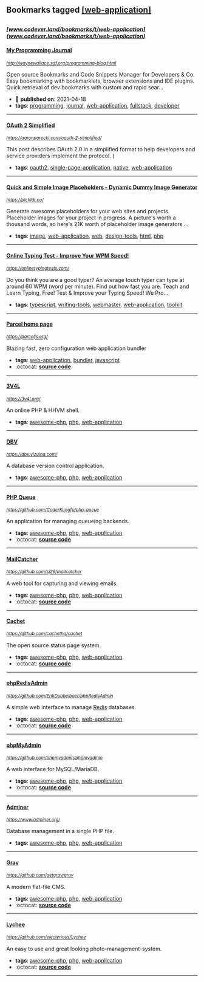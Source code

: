 ## Bookmarks tagged [[web-application]](https://www.codever.land/search?q=[web-application])

_<sup><sup>[www.codever.land/bookmarks/t/web-application](www.codever.land/bookmarks/t/web-application)</sup></sup>_
---
#### [My Programming Journal](http://waynewallace.sdf.org/programming-blog.html)
_<sup>http://waynewallace.sdf.org/programming-blog.html</sup>_

Open source Bookmarks and Code Snippets Manager for Developers & Co. Easy bookmarking with bookmarklets, browser extensions and IDE plugins. Quick retrieval of dev bookmarks with custom and rapid sear...
* :calendar: **published on**: 2021-04-18
* **tags**: [programming](../tagged/programming.md), [journal](../tagged/journal.md), [web-application](../tagged/web-application.md), [fullstack](../tagged/fullstack.md), [developer](../tagged/developer.md)
---
#### [OAuth 2 Simplified](https://aaronparecki.com/oauth-2-simplified/)
_<sup>https://aaronparecki.com/oauth-2-simplified/</sup>_

This post describes OAuth 2.0 in a simplified format to help developers and service providers implement the protocol. (
* **tags**: [oauth2](../tagged/oauth2.md), [single-page-application](../tagged/single-page-application.md), [native](../tagged/native.md), [web-application](../tagged/web-application.md)
---
#### [Quick and Simple Image Placeholders - Dynamic Dummy Image Generator](https://plchldr.co/)
_<sup>https://plchldr.co/</sup>_

Generate awesome placeholders for your web sites and projects. Placeholder images for your project in progress. A picture's worth a thousand words, so here's 21K worth of placeholder image generators ...
* **tags**: [image](../tagged/image.md), [web-application](../tagged/web-application.md), [web](../tagged/web.md), [design-tools](../tagged/design-tools.md), [html](../tagged/html.md), [php](../tagged/php.md)
---
#### [Online Typing Test - Improve Your WPM Speed!](https://onlinetypingtests.com/)
_<sup>https://onlinetypingtests.com/</sup>_

Do you think you are a good typer? An average touch typer can type at around 60 WPM (word per minute). Find out how fast you are. Teach and Learn Typing, Free! Test & Improve your Typing Speed! We Pro...
* **tags**: [typescript](../tagged/typescript.md), [writing-tools](../tagged/writing-tools.md), [webmaster](../tagged/webmaster.md), [web-application](../tagged/web-application.md), [toolkit](../tagged/toolkit.md)
---
#### [Parcel home page](https://parceljs.org/)
_<sup>https://parceljs.org/</sup>_

Blazing fast, zero configuration web application bundler
* **tags**: [web-application](../tagged/web-application.md), [bundler](../tagged/bundler.md), [javascript](../tagged/javascript.md)
* :octocat: **[source code](https://github.com/parcel-bundler/parcel)**
---
#### [3V4L](https://3v4l.org/)
_<sup>https://3v4l.org/</sup>_

An online PHP & HHVM shell.
* **tags**: [awesome-php](../tagged/awesome-php.md), [php](../tagged/php.md), [web-application](../tagged/web-application.md)
---
#### [DBV](https://dbv.vizuina.com/)
_<sup>https://dbv.vizuina.com/</sup>_

A database version control application.
* **tags**: [awesome-php](../tagged/awesome-php.md), [php](../tagged/php.md), [web-application](../tagged/web-application.md)
---
#### [PHP Queue](https://github.com/CoderKungfu/php-queue)
_<sup>https://github.com/CoderKungfu/php-queue</sup>_

An application for managing queueing backends.
* **tags**: [awesome-php](../tagged/awesome-php.md), [php](../tagged/php.md), [web-application](../tagged/web-application.md)
* :octocat: **[source code](https://github.com/CoderKungfu/php-queue)**
---
#### [MailCatcher](https://github.com/sj26/mailcatcher)
_<sup>https://github.com/sj26/mailcatcher</sup>_

A web tool for capturing and viewing emails.
* **tags**: [awesome-php](../tagged/awesome-php.md), [php](../tagged/php.md), [web-application](../tagged/web-application.md)
* :octocat: **[source code](https://github.com/sj26/mailcatcher)**
---
#### [Cachet](https://github.com/cachethq/cachet)
_<sup>https://github.com/cachethq/cachet</sup>_

The open source status page system.
* **tags**: [awesome-php](../tagged/awesome-php.md), [php](../tagged/php.md), [web-application](../tagged/web-application.md)
* :octocat: **[source code](https://github.com/cachethq/cachet)**
---
#### [phpRedisAdmin](https://github.com/ErikDubbelboer/phpRedisAdmin)
_<sup>https://github.com/ErikDubbelboer/phpRedisAdmin</sup>_

A simple web interface to manage [Redis](https://redis.io/) databases.
* **tags**: [awesome-php](../tagged/awesome-php.md), [php](../tagged/php.md), [web-application](../tagged/web-application.md)
* :octocat: **[source code](https://github.com/ErikDubbelboer/phpRedisAdmin)**
---
#### [phpMyAdmin](https://github.com/phpmyadmin/phpmyadmin)
_<sup>https://github.com/phpmyadmin/phpmyadmin</sup>_

A web interface for MySQL/MariaDB.
* **tags**: [awesome-php](../tagged/awesome-php.md), [php](../tagged/php.md), [web-application](../tagged/web-application.md)
* :octocat: **[source code](https://github.com/phpmyadmin/phpmyadmin)**
---
#### [Adminer](https://www.adminer.org/)
_<sup>https://www.adminer.org/</sup>_

Database management in a single PHP file.
* **tags**: [awesome-php](../tagged/awesome-php.md), [php](../tagged/php.md), [web-application](../tagged/web-application.md)
---
#### [Grav](https://github.com/getgrav/grav)
_<sup>https://github.com/getgrav/grav</sup>_

A modern flat-file CMS.
* **tags**: [awesome-php](../tagged/awesome-php.md), [php](../tagged/php.md), [web-application](../tagged/web-application.md)
* :octocat: **[source code](https://github.com/getgrav/grav)**
---
#### [Lychee](https://github.com/electerious/Lychee)
_<sup>https://github.com/electerious/Lychee</sup>_

An easy to use and great looking photo-management-system.
* **tags**: [awesome-php](../tagged/awesome-php.md), [php](../tagged/php.md), [web-application](../tagged/web-application.md)
* :octocat: **[source code](https://github.com/electerious/Lychee)**
---
